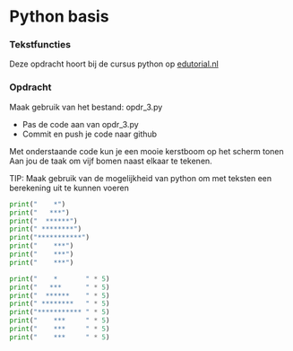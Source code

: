 # Python basis

### Tekstfuncties
Deze opdracht hoort bij de cursus python op [edutorial.nl](https://www.edutorial.nl/course/python)

### Opdracht
Maak gebruik van het bestand: opdr_3.py
* Pas de code aan van opdr_3.py
* Commit en push je code naar github

Met onderstaande code kun je een mooie kerstboom op het scherm tonen
Aan jou de taak om vijf bomen naast elkaar te tekenen.

TIP: Maak gebruik van de mogelijkheid van python om met teksten een berekening uit te kunnen voeren

```python
print("    *")
print("   ***")
print("  ******")
print(" ********")
print("***********")
print("    ***")
print("    ***")
print("    ***")
```

```python
print("    *       " * 5)
print("   ***      " * 5)
print("  ******    " * 5)
print(" ********   " * 5)
print("*********** " * 5)
print("    ***     " * 5)
print("    ***     " * 5)
print("    ***     " * 5)
```






